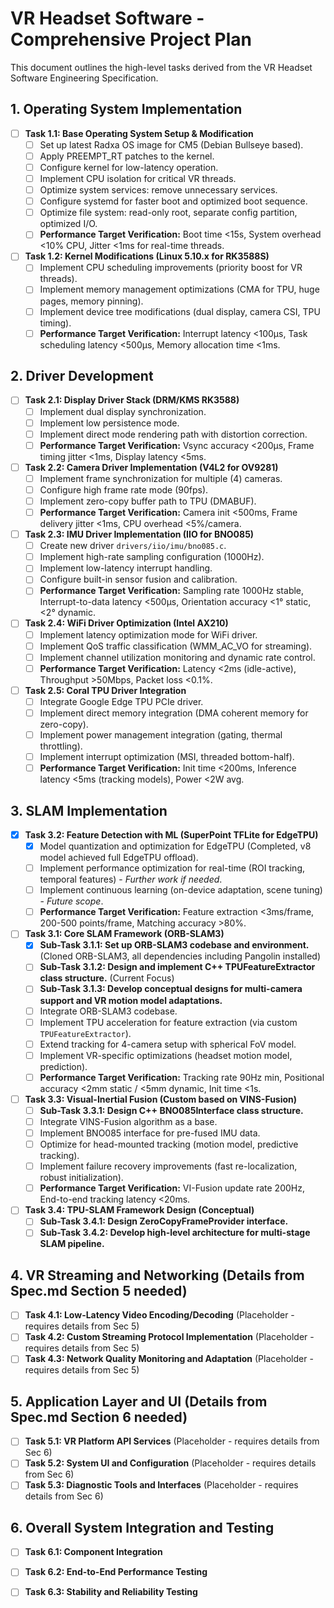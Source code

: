 # VR Headset Software - Comprehensive Project Plan

This document outlines the high-level tasks derived from the VR Headset Software Engineering Specification.

## 1. Operating System Implementation

- [ ] **Task 1.1: Base Operating System Setup & Modification**
    - [ ] Set up latest Radxa OS image for CM5 (Debian Bullseye based).
    - [ ] Apply PREEMPT_RT patches to the kernel.
    - [ ] Configure kernel for low-latency operation.
    - [ ] Implement CPU isolation for critical VR threads.
    - [ ] Optimize system services: remove unnecessary services.
    - [ ] Configure systemd for faster boot and optimized boot sequence.
    - [ ] Optimize file system: read-only root, separate config partition, optimized I/O.
    - [ ] **Performance Target Verification:** Boot time <15s, System overhead <10% CPU, Jitter <1ms for real-time threads.

- [ ] **Task 1.2: Kernel Modifications (Linux 5.10.x for RK3588S)**
    - [ ] Implement CPU scheduling improvements (priority boost for VR threads).
    - [ ] Implement memory management optimizations (CMA for TPU, huge pages, memory pinning).
    - [ ] Implement device tree modifications (dual display, camera CSI, TPU timing).
    - [ ] **Performance Target Verification:** Interrupt latency <100μs, Task scheduling latency <500μs, Memory allocation time <1ms.

## 2. Driver Development

- [ ] **Task 2.1: Display Driver Stack (DRM/KMS RK3588)**
    - [ ] Implement dual display synchronization.
    - [ ] Implement low persistence mode.
    - [ ] Implement direct mode rendering path with distortion correction.
    - [ ] **Performance Target Verification:** Vsync accuracy <200μs, Frame timing jitter <1ms, Display latency <5ms.

- [ ] **Task 2.2: Camera Driver Implementation (V4L2 for OV9281)**
    - [ ] Implement frame synchronization for multiple (4) cameras.
    - [ ] Configure high frame rate mode (90fps).
    - [ ] Implement zero-copy buffer path to TPU (DMABUF).
    - [ ] **Performance Target Verification:** Camera init <500ms, Frame delivery jitter <1ms, CPU overhead <5%/camera.

- [ ] **Task 2.3: IMU Driver Implementation (IIO for BNO085)**
    - [ ] Create new driver `drivers/iio/imu/bno085.c`.
    - [ ] Implement high-rate sampling configuration (1000Hz).
    - [ ] Implement low-latency interrupt handling.
    - [ ] Configure built-in sensor fusion and calibration.
    - [ ] **Performance Target Verification:** Sampling rate 1000Hz stable, Interrupt-to-data latency <500μs, Orientation accuracy <1° static, <2° dynamic.

- [ ] **Task 2.4: WiFi Driver Optimization (Intel AX210)**
    - [ ] Implement latency optimization mode for WiFi driver.
    - [ ] Implement QoS traffic classification (WMM_AC_VO for streaming).
    - [ ] Implement channel utilization monitoring and dynamic rate control.
    - [ ] **Performance Target Verification:** Latency <2ms (idle-active), Throughput >50Mbps, Packet loss <0.1%.

- [ ] **Task 2.5: Coral TPU Driver Integration**
    - [ ] Integrate Google Edge TPU PCIe driver.
    - [ ] Implement direct memory integration (DMA coherent memory for zero-copy).
    - [ ] Implement power management integration (gating, thermal throttling).
    - [ ] Implement interrupt optimization (MSI, threaded bottom-half).
    - [ ] **Performance Target Verification:** Init time <200ms, Inference latency <5ms (tracking models), Power <2W avg.

## 3. SLAM Implementation

- [X] **Task 3.2: Feature Detection with ML (SuperPoint TFLite for EdgeTPU)**
    - [X] Model quantization and optimization for EdgeTPU (Completed, v8 model achieved full EdgeTPU offload).
    - [ ] Implement performance optimization for real-time (ROI tracking, temporal features) - *Further work if needed*.
    - [ ] Implement continuous learning (on-device adaptation, scene tuning) - *Future scope*.
    - [ ] **Performance Target Verification:** Feature extraction <3ms/frame, 200-500 points/frame, Matching accuracy >80%.

- [ ] **Task 3.1: Core SLAM Framework (ORB-SLAM3)**
    - [X] **Sub-Task 3.1.1: Set up ORB-SLAM3 codebase and environment.** (Cloned ORB-SLAM3, all dependencies including Pangolin installed)
    - [ ] **Sub-Task 3.1.2: Design and implement C++ TPUFeatureExtractor class structure.** (Current Focus)
    - [ ] **Sub-Task 3.1.3: Develop conceptual designs for multi-camera support and VR motion model adaptations.**
    - [ ] Integrate ORB-SLAM3 codebase.
    - [ ] Implement TPU acceleration for feature extraction (via custom `TPUFeatureExtractor`).
    - [ ] Extend tracking for 4-camera setup with spherical FoV model.
    - [ ] Implement VR-specific optimizations (headset motion model, prediction).
    - [ ] **Performance Target Verification:** Tracking rate 90Hz min, Positional accuracy <2mm static / <5mm dynamic, Init time <1s.

- [ ] **Task 3.3: Visual-Inertial Fusion (Custom based on VINS-Fusion)**
    - [ ] **Sub-Task 3.3.1: Design C++ BNO085Interface class structure.**
    - [ ] Integrate VINS-Fusion algorithm as a base.
    - [ ] Implement BNO085 interface for pre-fused IMU data.
    - [ ] Optimize for head-mounted tracking (motion model, predictive tracking).
    - [ ] Implement failure recovery improvements (fast re-localization, robust initialization).
    - [ ] **Performance Target Verification:** VI-Fusion update rate 200Hz, End-to-end tracking latency <20ms.

- [ ] **Task 3.4: TPU-SLAM Framework Design (Conceptual)**
    - [ ] **Sub-Task 3.4.1: Design ZeroCopyFrameProvider interface.**
    - [ ] **Sub-Task 3.4.2: Develop high-level architecture for multi-stage SLAM pipeline.**

## 4. VR Streaming and Networking (Details from Spec.md Section 5 needed)

- [ ] **Task 4.1: Low-Latency Video Encoding/Decoding** (Placeholder - requires details from Sec 5)
- [ ] **Task 4.2: Custom Streaming Protocol Implementation** (Placeholder - requires details from Sec 5)
- [ ] **Task 4.3: Network Quality Monitoring and Adaptation** (Placeholder - requires details from Sec 5)

## 5. Application Layer and UI (Details from Spec.md Section 6 needed)

- [ ] **Task 5.1: VR Platform API Services** (Placeholder - requires details from Sec 6)
- [ ] **Task 5.2: System UI and Configuration** (Placeholder - requires details from Sec 6)
- [ ] **Task 5.3: Diagnostic Tools and Interfaces** (Placeholder - requires details from Sec 6)

## 6. Overall System Integration and Testing

- [ ] **Task 6.1: Component Integration**
- [ ] **Task 6.2: End-to-End Performance Testing**
- [ ] **Task 6.3: Stability and Reliability Testing**

